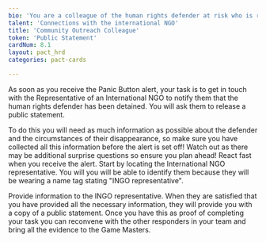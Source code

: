 ```yaml
---
bio: 'You are a colleague of the human rights defender at risk who is responsible for maintaining relationships, in particular in relation to security issues in the country and sub-region.'
talent: 'Connections with the international NGO'
title: 'Community Outreach Colleague'
token: 'Public Statement'
cardNum: 8.1
layout: pact_hrd
categories: pact-cards

---
```


As soon as you receive the Panic Button alert, your task is to get in touch with the  Representative of an International NGO to notify them that the human rights defender  has been detained. You will ask them to release a public statement.

To do this you will need as much information as possible about the defender and the circumstances of their disappearance, so make sure you have collected all this information before the alert is set off! Watch out as there may be additional surprise questions so ensure you plan ahead!
React fast when you receive the alert. Start by locating the International NGO representative. You will you will be able to identify them because they will be wearing a name tag stating "INGO representative".

Provide information to the INGO representative. When they are satisfied that you have provided all the necessary information, they will provide you with a copy of a public statement. Once you have this as proof of completing your task you can reconvene with the other responders in your team and bring all the evidence to the Game Masters.
